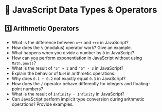 # 🎥 JavaScript Data Types & Operators

## 1️⃣ Arithmetic Operators
- What is the difference between `x++` and `++x` in JavaScript?
- How does the `%` (modulus) operator work? Give an example.
- What happens when you divide a number by `0` in JavaScript?
- How can you perform exponentiation in JavaScript without using `Math.pow()`?
- What is the result of `"5" + 2` and `"5" - 2` in JavaScript?
- Explain the behavior of `NaN` in arithmetic operations.
- Why does `0.1 + 0.2` not exactly equal `0.3` in JavaScript?
- How does the `/` operator behave differently for integers and floating-point numbers?
- What is the result of `Infinity - Infinity` in JavaScript?
- Can JavaScript perform implicit type conversion during arithmetic operations? Provide examples.
